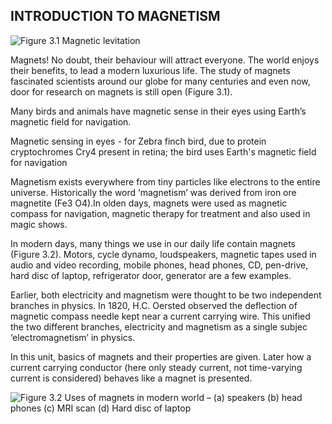 ## INTRODUCTION TO MAGNETISM

![Figure 3.1 Magnetic levitation](3.1.png)

Magnets! No doubt, their behaviour will attract everyone. The world enjoys their benefits, to lead a modern luxurious life. The study of magnets fascinated scientists around our globe for many centuries and even now, door for research on magnets is still open (Figure 3.1).

Many birds and animals have magnetic sense in their eyes using Earth’s magnetic field for navigation.

Magnetic sensing in eyes - for Zebra finch bird, due to protein cryptochromes Cry4 present in retina; the bird uses Earth's magnetic field for navigation

Magnetism exists everywhere from tiny
particles like electrons to the entire universe. Historically the word ‘magnetism’ was
derived from iron ore magnetite (Fe3
O4).In olden days, magnets were used as magnetic compass for navigation, magnetic therapy for treatment and also used in magic shows.

In modern days, many things we use in
our daily life contain magnets (Figure 3.2). Motors, cycle dynamo, loudspeakers, magnetic tapes used in audio and video recording, mobile phones, head phones, CD, pen-drive, hard disc of laptop, refrigerator
door, generator are a few examples.

Earlier, both electricity and magnetism were thought to be two independent branches in physics. In 1820, H.C. Oersted observed the deflection of magnetic compass needle kept near a current carrying wire. This unified the two different branches, electricity and magnetism as a single subjec ‘electromagnetism’ in physics.

In this unit, basics of magnets and
their properties are given. Later how a current carrying conductor (here only steady current, not time-varying current is considered) behaves like a magnet is presented.

![Figure 3.2 Uses of magnets in modern world – (a) speakers (b) head phones (c) MRI scan (d) Hard disc of laptop](3.2.png)